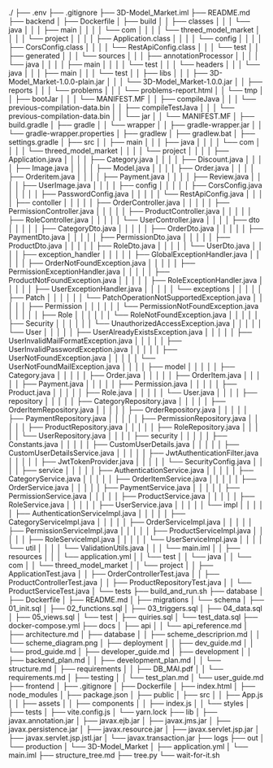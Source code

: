 ./
├── .env
├── .gitignore
├── 3D-Model_Market.iml
├── README.md
├── backend
│   ├── Dockerfile
│   ├── build
│   │   ├── classes
│   │   │   └── java
│   │   │       ├── main
│   │   │       │   └── com
│   │   │       │       └── threed_model_market
│   │   │       │           └── project
│   │   │       │               ├── Application.class
│   │   │       │               └── config
│   │   │       │                   ├── CorsConfig.class
│   │   │       │                   └── RestApiConfig.class
│   │   │       └── test
│   │   ├── generated
│   │   │   └── sources
│   │   │       ├── annotationProcessor
│   │   │       │   └── java
│   │   │       │       ├── main
│   │   │       │       └── test
│   │   │       └── headers
│   │   │           └── java
│   │   │               ├── main
│   │   │               └── test
│   │   ├── libs
│   │   │   ├── 3D-Model_Market-1.0.0-plain.jar
│   │   │   └── 3D-Model_Market-1.0.0.jar
│   │   ├── reports
│   │   │   └── problems
│   │   │       └── problems-report.html
│   │   └── tmp
│   │       ├── bootJar
│   │       │   └── MANIFEST.MF
│   │       ├── compileJava
│   │       │   └── previous-compilation-data.bin
│   │       ├── compileTestJava
│   │       │   └── previous-compilation-data.bin
│   │       └── jar
│   │           └── MANIFEST.MF
│   ├── build.gradle
│   ├── gradle
│   │   └── wrapper
│   │       ├── gradle-wrapper.jar
│   │       └── gradle-wrapper.properties
│   ├── gradlew
│   ├── gradlew.bat
│   ├── settings.gradle
│   ├── src
│   │   ├── main
│   │   │   ├── java
│   │   │   │   └── com
│   │   │   │       └── threed_model_market
│   │   │   │           └── project
│   │   │   │               ├── Application.java
│   │   │   │               ├── Category.java
│   │   │   │               ├── Discount.java
│   │   │   │               ├── Image.java
│   │   │   │               ├── Model.java
│   │   │   │               ├── Order.java
│   │   │   │               ├── Orderitem.java
│   │   │   │               ├── Payment.java
│   │   │   │               ├── Review.java
│   │   │   │               ├── UserImage.java
│   │   │   │               ├── config
│   │   │   │               │   ├── CorsConfig.java
│   │   │   │               │   ├── PasswordConfig.java
│   │   │   │               │   └── RestApiConfig.java
│   │   │   │               ├── contoller
│   │   │   │               │   ├── OrderController.java
│   │   │   │               │   ├── PermissionController.java
│   │   │   │               │   ├── ProductController.java
│   │   │   │               │   ├── RoleController.java
│   │   │   │               │   └── UserController.java
│   │   │   │               ├── dto
│   │   │   │               │   ├── CategoryDto.java
│   │   │   │               │   ├── OrderDto.java
│   │   │   │               │   ├── PaymentDto.java
│   │   │   │               │   ├── PermissionDto.java
│   │   │   │               │   ├── ProductDto.java
│   │   │   │               │   ├── RoleDto.java
│   │   │   │               │   └── UserDto.java
│   │   │   │               ├── exception_handler
│   │   │   │               │   ├── GlobalExceptionHandler.java
│   │   │   │               │   ├── OrderNotFoundException.java
│   │   │   │               │   ├── PermissionExceptionHandler.java
│   │   │   │               │   ├── ProductNotFoundException.java
│   │   │   │               │   ├── RoleExceptionHandler.java
│   │   │   │               │   ├── UserExceptionHandler.java
│   │   │   │               │   └── exceptions
│   │   │   │               │       ├── Patch
│   │   │   │               │       │   └── PatchOperationNotSupportedException.java
│   │   │   │               │       ├── Permission
│   │   │   │               │       │   └── PermissionNotFoundException.java
│   │   │   │               │       ├── Role
│   │   │   │               │       │   └── RoleNotFoundException.java
│   │   │   │               │       ├── Security
│   │   │   │               │       │   └── UnauthorizedAccessException.java
│   │   │   │               │       └── User
│   │   │   │               │           ├── UserAlreadyExistsException.java
│   │   │   │               │           ├── UserInvalidMailFormatException.java
│   │   │   │               │           ├── UserInvalidPasswordException.java
│   │   │   │               │           ├── UserNotFoundException.java
│   │   │   │               │           └── UserNotFoundMailException.java
│   │   │   │               ├── model
│   │   │   │               │   ├── Category.java
│   │   │   │               │   ├── Order.java
│   │   │   │               │   ├── OrderItem.java
│   │   │   │               │   ├── Payment.java
│   │   │   │               │   ├── Permission.java
│   │   │   │               │   ├── Product.java
│   │   │   │               │   ├── Role.java
│   │   │   │               │   └── User.java
│   │   │   │               ├── repository
│   │   │   │               │   ├── CategoryRepository.java
│   │   │   │               │   ├── OrderItemRepository.java
│   │   │   │               │   ├── OrderRepository.java
│   │   │   │               │   ├── PaymentRepository.java
│   │   │   │               │   ├── PermissionRepository.java
│   │   │   │               │   ├── ProductRepository.java
│   │   │   │               │   ├── RoleRepository.java
│   │   │   │               │   └── UserRepository.java
│   │   │   │               ├── security
│   │   │   │               │   ├── Constants.java
│   │   │   │               │   ├── CustomUserDetails.java
│   │   │   │               │   ├── CustomUserDetailsService.java
│   │   │   │               │   ├── JwtAuthenticationFilter.java
│   │   │   │               │   ├── JwtTokenProvider.java
│   │   │   │               │   └── SecurityConfig.java
│   │   │   │               ├── service
│   │   │   │               │   ├── AuthenticationService.java
│   │   │   │               │   ├── CategoryService.java
│   │   │   │               │   ├── OrderItemService.java
│   │   │   │               │   ├── OrderService.java
│   │   │   │               │   ├── PaymentService.java
│   │   │   │               │   ├── PermissionService.java
│   │   │   │               │   ├── ProductService.java
│   │   │   │               │   ├── RoleService.java
│   │   │   │               │   ├── UserService.java
│   │   │   │               │   └── impl
│   │   │   │               │       ├── AuthenticationServiceImpl.java
│   │   │   │               │       ├── CategoryServiceImpl.java
│   │   │   │               │       ├── OrderServiceImpl.java
│   │   │   │               │       ├── PermissionServiceImpl.java
│   │   │   │               │       ├── ProductServiceImpl.java
│   │   │   │               │       ├── RoleServiceImpl.java
│   │   │   │               │       └── UserServiceImpl.java
│   │   │   │               └── util
│   │   │   │                   └── ValidationUtils.java
│   │   │   └── main.iml
│   │   ├── resources
│   │   │   └── application.yml
│   │   └── test
│   │       └── java
│   │           └── com
│   │               └── threed_model_market
│   │                   └── project
│   │                       ├── ApplicationTest.java
│   │                       ├── OrderControllerTest.java
│   │                       ├── ProductControllerTest.java
│   │                       ├── ProductRepositoryTest.java
│   │                       └── ProductServiceTest.java
│   └── tests
├── build_and_run.sh
├── database
│   ├── Dockerfile
│   ├── README.md
│   ├── migrations
│   └── schema
│       ├── 01_init.sql
│       ├── 02_functions.sql
│       ├── 03_triggers.sql
│       ├── 04_data.sql
│       ├── 05_views.sql
│       └── test
│           ├── quiries.sql
│           └── test_data.sql
├── docker-compose.yml
├── docs
│   ├── api
│   │   └── api_reference.md
│   ├── architecture.md
│   ├── database
│   │   ├── scheme_descriprion.md
│   │   └── scheme_diagram.png
│   ├── deployment
│   │   ├── dev_guide.md
│   │   └── prod_guide.md
│   ├── developer_guide.md
│   ├── development
│   │   ├── backend_plan.md
│   │   ├── development_plan.md
│   │   └── structure.md
│   ├── requirements
│   │   ├── DB_MAI.pdf
│   │   └── requirements.md
│   ├── testing
│   │   └── test_plan.md
│   └── user_guide.md
├── frontend
│   ├── .gitignore
│   ├── Dockerfile
│   ├── index.html
│   ├── node_modules
│   ├── package.json
│   ├── public
│   ├── src
│   │   ├── App.js
│   │   ├── assets
│   │   ├── components
│   │   ├── index.js
│   │   └── styles
│   ├── tests
│   ├── vite.config.js
│   └── yarn.lock
├── lib
│   ├── javax.annotation.jar
│   ├── javax.ejb.jar
│   ├── javax.jms.jar
│   ├── javax.persistence.jar
│   ├── javax.resource.jar
│   ├── javax.servlet.jsp.jar
│   ├── javax.servlet.jsp.jstl.jar
│   └── javax.transaction.jar
├── logs
├── out
│   └── production
│       └── 3D-Model_Market
│           ├── application.yml
│           └── main.iml
├── structure_tree.md
├── tree.py
└── wait-for-it.sh